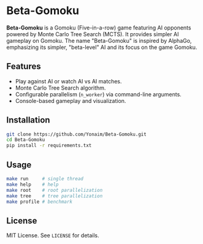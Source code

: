 # Beta-Gomoku

**Beta-Gomoku** is a Gomoku (Five-in-a-row) game featuring AI opponents powered by Monte Carlo Tree Search (MCTS). It provides simpler AI gameplay on Gomoku.
The name "Beta-Gomoku" is inspired by AlphaGo, emphasizing its simpler, "beta-level" AI and its focus on the game Gomoku.

## Features

* Play against AI or watch AI vs AI matches.
* Monte Carlo Tree Search algorithm.
* Configurable parallelism (`n_worker`) via command-line arguments.
* Console-based gameplay and visualization.

## Installation

```bash
git clone https://github.com/Yonaim/Beta-Gomoku.git
cd Beta-Gomoku
pip install -r requirements.txt
```

## Usage

```bash
make run     # single thread
make help    # help
make root    # root parallelization
make tree    # tree parallelization
make profile # benchmark
```
## License

MIT License. See `LICENSE` for details.
